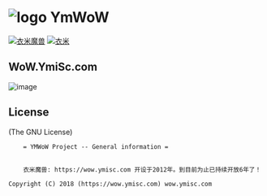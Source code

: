 # ![logo](https://wow.ymisc.com/images/logo.gif) YmWoW


[![衣米魔兽](https://scan.coverity.com/projects/3899/badge.svg)](https://wow.ymisc.com/) 
[![衣米](https://www.bountysource.com/badge/team?team_id=56506&style=bounties_received)](http://ymisc.com) 


## WoW.YmiSc.com

  [Visit us]: https://wow.ymisc.com
  
![image][]

  [image]: https://wow.ymisc.com/images/20170620161501.png
  
  
## License 

(The GNU License)

		= YMWoW Project -- General information =
		
		
		衣米魔兽: https://wow.ymisc.com 开设于2012年。到目前为止已持续开放6年了！

	Copyright (C) 2018 (https://wow.ymisc.com) wow.ymisc.com
